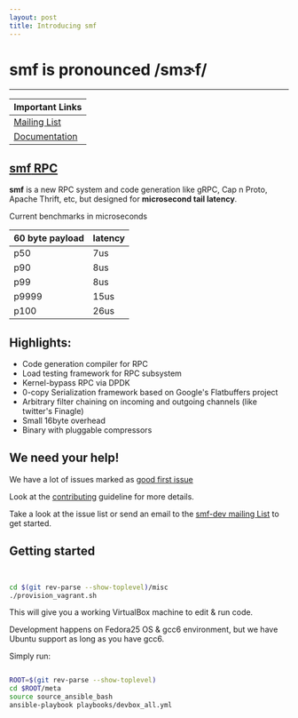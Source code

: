 ```yaml
---
layout: post
title: Introducing smf 
---
```



# **smf** is pronounced **/smɝf/**

--- 

| Important Links
| ---------------- 
| [Mailing List](https://groups.google.com/forum/#!forum/smf-dev)
| [Documentation](https://senior7515.github.io/smf/)


## [**smf** RPC]({{site.baseurl}}rpc)


**smf** is a new RPC system and code generation like gRPC, Cap n Proto,
Apache Thrift, etc, but designed for **microsecond tail latency**.

Current benchmarks in microseconds

| 60 byte payload  | latency   |
| ---------------- | --------- |
| p50              | 7us       |
| p90              | 8us       |
| p99              | 8us       |
| p9999            | 15us      |
| p100             | 26us      |


Highlights:
---

* Code generation compiler for RPC
* Load testing framework for RPC subsystem 
* Kernel-bypass RPC via DPDK
* 0-copy Serialization framework based on Google's Flatbuffers project
* Arbitrary filter chaining on incoming and outgoing channels (like twitter's Finagle)
* Small 16byte overhead
* Binary with pluggable compressors

## We need your help!

We have a lot of issues marked as [good first issue](https://github.com/senior7515/smf/labels/good%20first%20issue)

Look at the [contributing](https://github.com/senior7515/smf/blob/master/CONTRIBUTING.md) 
guideline for more details. 

Take a look at the issue list or send an email to the
[smf-dev mailing List](https://groups.google.com/forum/#!forum/smf-dev)
to get started. 

## Getting started


```bash


cd $(git rev-parse --show-toplevel)/misc
./provision_vagrant.sh


```

This will give you a working VirtualBox machine to edit & run code.

Development happens on Fedora25 OS & gcc6 environment, 
but we have Ubuntu support as long as you have gcc6.

Simply run:

```bash

ROOT=$(git rev-parse --show-toplevel)
cd $ROOT/meta
source source_ansible_bash
ansible-playbook playbooks/devbox_all.yml

```


